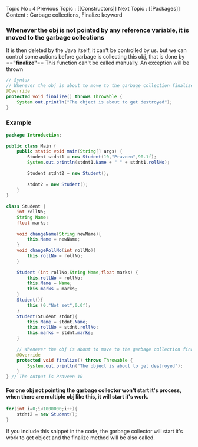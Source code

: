 Topic No : 4
Previous Topic : [[Constructors]]
Next Topic : [[Packages]]
Content : Garbage collections, Finalize keyword


### Whenever the obj is not pointed by any reference variable, it is moved to the garbage collections

It is then deleted by the Java itself, it can't be controlled by us.
but we can control some actions before garbage is collecting this obj, that is done by ==**"finalize"**==
This function can't be called manually. An exception will be thrown

```Java
// Syntax
// Whenever the obj is about to move to the garbage collection finalize is called
@Override  
protected void finalize() throws Throwable {  
    System.out.println("The object is about to get destroyed");  
}
```

### Example 

```Java
package Introduction;  
  
public class Main {  
    public static void main(String[] args) {  
        Student stdnt1 = new Student(10,"Praveen",90.1f);  
        System.out.println(stdnt1.Name + " " + stdnt1.rollNo);  
        
        Student stdnt2 = new Student();   
        
        stdnt2 = new Student();  
    }  
}  
  
class Student {  
    int rollNo;  
    String Name;  
    float marks;  
    
    void changeName(String newName){  
        this.Name = newName;  
    }  
    void changeRollNo(int rollNo){  
        this.rollNo = rollNo;  
    }  
    
    Student (int rollNo,String Name,float marks) {  
        this.rollNo = rollNo;  
        this.Name = Name;  
        this.marks = marks;  
    }  
    Student(){  
        this (0,"Not set",0.0f);  
    }  
    Student(Student stdnt){  
        this.Name = stdnt.Name;  
        this.rollNo = stdnt.rollNo;  
        this.marks = stdnt.marks;  
    }  
    
    // Whenever the obj is about to move to the garbage collection finalize is called  
    @Override  
    protected void finalize() throws Throwable {  
        System.out.println("The object is about to get destroyed");  
    }  
} // The output is Praveen 10
```
#### For one obj not pointing the garbage collector won't start it's process, when there are multiple obj like this, it will start it's work.

```Java
for(int i=0;i<1000000;i++){  
    stdnt2 = new Student();  
}
```

If you include this snippet in the code, the garbage collector will start it's work to get object and the finalize method will be also called.